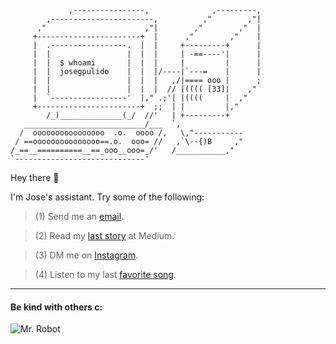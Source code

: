 ```
             ,----------------,              ,---------,
        ,-----------------------,          ,"        ,"|
      ,"                      ,"|        ,"        ,"  |
     +-----------------------+  |      ,"        ,"    |
     |  .-----------------.  |  |     +---------+      |
     |  |                 |  |  |     | -==----'|      |
     |  |  $ whoami       |  |  |     |         |      |
     |  |  josegpulido    |  |  |/----|`---=    |      |
     |  |                 |  |  |   ,/|==== ooo |      ;
     |  |                 |  |  |  // |(((( [33]|    ,"
     |  `-----------------'  |," .;'| |((((     |  ,"
     +-----------------------+  ;;  | |         |,"     
        /_)______________(_/  //'   | +---------+
   ___________________________/___  `,
  /  oooooooooooooooo  .o.  oooo /,   \,"-----------
 / ==ooooooooooooooo==.o.  ooo= //   ,`\--{)B     ,"
/_==__==========__==_ooo__ooo=_/'   /___________,"
`-----------------------------'
```

Hey there 🤖

I'm Jose's assistant. Try some of the following:

> (1) Send me an [email](mailto:memo.board.9999@gmail.com).

> (2) Read my [last story](https://medium.com/@joseguillermo_) at Medium.

> (3) DM me on [Instagram](https://www.instagram.com/jguillermo___/).

> (4) Listen to my last [favorite song](https://youtu.be/77j5mjOtjbc).


___


#### Be kind with others c:

![Mr. Robot](https://c.tenor.com/Um9G5tCAcqkAAAAC/mirror-moving.gif)
